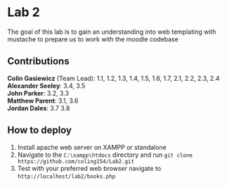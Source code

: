 # Lab 2
The goal of this lab is to gain an understanding into web templating with mustache to prepare us to work with the moodle codebase
## Contributions
**Colin Gasiewicz** (Team Lead):
1.1, 1.2, 1.3, 1.4, 1.5, 1.6, 1.7, 2.1, 2.2, 2.3, 2.4  
**Alexander Seeley**:
3.4, 3.5  
**John Parker**:
3.2, 3.3  
**Matthew Parent**:
3.1, 3.6  
**Jordan Dales**:
3.7 3.8
## How to deploy
1. Install apache web server on XAMPP or standalone
2. Navigate to the `C:\xampp\htdocs` directory and run `git clone https://github.com/coling154/Lab2.git`
3. Test with your preferred web browser navigate to `http://localhost/lab2/books.php`